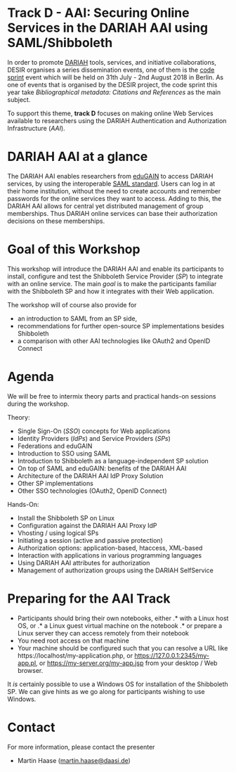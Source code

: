 # Track D - AAI: Securing Online Services in the DARIAH AAI using SAML/Shibboleth

In order to promote [DARIAH](https://www.dariah.eu/activities/projects-and-affiliations/desir/) tools, services, and initiative collaborations, DESIR organises a series dissemination events, one of them is the [code sprint](https://desircodesprint.sciencesconf.org/) event which will be held on 31th July - 2nd August 2018 in Berlin. As one of events that is organised by the DESIR project, the code sprint this year take *Bibliographical metadata: Citations and References* as the main subject. 

To support this theme, **track D** focuses on making online Web Services available to researchers using the DARIAH Authentication and Authorization Infrastructure (_AAI_). 

# DARIAH AAI at a glance
The DARIAH AAI enables researchers from [eduGAIN](https://technical.edugain.org/status) to access DARIAH services, by using the interoperable [SAML standard](https://www.oasis-open.org/committees/security/). Users can log in at their home institution, without the need to create accounts and remember passwords for the online services they want to access. Adding to this, the DARIAH AAI allows for central yet distributed management of group memberships. Thus DARIAH online services can base their authorization decisions on these memberships.

# Goal of this Workshop
This workshop will introduce the DARIAH AAI and enable its participants to install, configure and test the Shibboleth Service Provider (*SP*) to integrate with an online service. The main _goal_ is to make the participants familiar with the Shibboleth SP and how it integrates with their Web application. 

The workshop will of course also provide for 
* an introduction to SAML from an SP side, 
* recommendations for further open-source SP implementations besides Shibboleth
* a comparison with other AAI technologies like OAuth2 and OpenID Connect

# Agenda
We will be free to intermix theory parts and practical hands-on sessions during the workshop.

Theory:
* Single Sign-On (_SSO_) concepts for Web applications
* Identity Providers (_IdPs_) and Service Providers (_SPs_)
* Federations and eduGAIN
* Introduction to SSO using SAML
* Introduction to Shibboleth as a language-independent SP solution
* On top of SAML and eduGAIN: benefits of the DARIAH AAI
* Architecture of the DARIAH AAI IdP Proxy Solution
* Other SP implementations
* Other SSO technologies (OAuth2, OpenID Connect)

Hands-On:
* Install the Shibboleth SP on Linux
* Configuration against the DARIAH AAI Proxy IdP
* Vhosting / using logical SPs
* Initiating a session (active and passive protection)
* Authorization options: application-based, htaccess, XML-based
* Interaction with applications in various programming languages
* Using DARIAH AAI attributes for authorization
* Management of authorization groups using the DARIAH SelfService

# Preparing for the AAI Track
* Participants should bring their own notebooks, either 
.* with a Linux host OS, or
.* a Linux guest virtual machine on the notebook
.* or prepare a Linux server they can access remotely from their notebook
* You need root access on that machine
* Your machine should be configured such that you can resolve a URL like https://localhost/my-application.php, or https://127.0.0.1:2345/my-app.pl, or https://my-server.org/my-app.jsp from your desktop / Web browser.

It *is* certainly possible to use a Windows OS for installation of the Shibboleth SP. We can give hints as we go along for participants wishing to use Windows.

# Contact
For more information, please contact the presenter
- Martin Haase (martin.haase@daasi.de)

